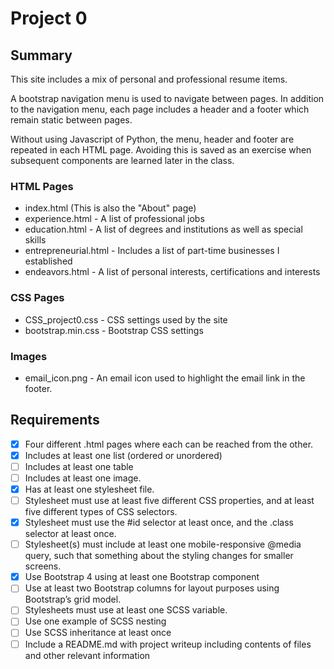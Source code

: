 # Project 0

## Summary
This site includes a mix of personal and professional resume items.

A bootstrap navigation menu is used to navigate between pages.  In addition to the navigation menu, each page includes a header and a footer which remain static between pages.

Without using Javascript of Python, the menu, header and footer are repeated in each HTML page.  Avoiding this is saved as an exercise when subsequent components are learned later in the class.

### HTML Pages
- index.html (This is also the "About" page)
- experience.html - A list of professional jobs
- education.html - A list of degrees and institutions as well as special skills
- entrepreneurial.html - Includes a list of part-time businesses I established
- endeavors.html - A list of personal interests, certifications and interests

### CSS Pages
- CSS_project0.css - CSS settings used by the site
- bootstrap.min.css - Bootstrap CSS settings

### Images
- email_icon.png - An email icon used to highlight the email link in the footer.


## Requirements
- [X] Four different .html pages where each can be reached from the other.
- [X] Includes at least one list (ordered or unordered)
- [ ] Includes at least one table
- [ ] Includes at least one image.
- [X] Has at least one stylesheet file.
- [ ] Stylesheet must use at least five different CSS properties, and at least five different types of CSS selectors.
- [X] Stylesheet must use the #id selector at least once, and the .class selector at least once.
- [ ] Stylesheet(s) must include at least one mobile-responsive @media query, such that something about the styling changes for smaller screens.
- [X] Use Bootstrap 4 using at least one Bootstrap component
- [ ] Use at least two Bootstrap columns for layout purposes using Bootstrap’s grid model.
- [ ] Stylesheets must use at least one SCSS variable.
- [ ] Use one example of SCSS nesting
- [ ] Use SCSS inheritance at least once
- [ ] Include a README.md with project writeup including contents of files and other relevant information
